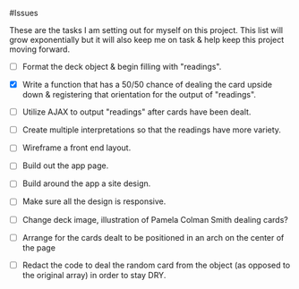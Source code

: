 #Issues

These are the tasks I am setting out for myself on this project. This list will grow exponentially but it will also keep me on task & help keep this project moving forward. 

- [ ] Format the deck object & begin filling with "readings".
- [x] Write a function that has a 50/50 chance of dealing the card upside down & registering that orientation for the output of "readings".
- [ ] Utilize AJAX to output "readings" after cards have been dealt.
- [ ] Create multiple interpretations so that the readings have more variety.
- [ ] Wireframe a front end layout.
- [ ] Build out the app page.
- [ ] Build around the app a site design.
- [ ] Make sure all the design is responsive.
- [ ] Change deck image, illustration of Pamela Colman Smith dealing cards?
- [ ] Arrange for the cards dealt to be positioned in an arch on the center of the page
- [ ] Redact the code to deal the random card from the object (as opposed to the original array) in order to stay DRY.

